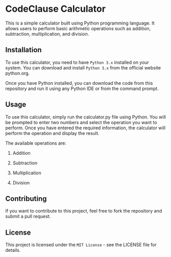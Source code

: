 # CodeClause Calculator
This is a simple calculator built using Python programming language. It allows users to perform basic arithmetic operations such as addition, subtraction, multiplication, and division.

## Installation
To use this calculator, you need to have `Python 3.x` installed on your system. You can download and install `Python 3.x` from the official website python.org.

Once you have Python installed, you can download the code from this repository and run it using any Python IDE or from the command prompt.

## Usage
To use this calculator, simply run the calculator.py file using Python. You will be prompted to enter two numbers and select the operation you want to perform. Once you have entered the required information, the calculator will perform the operation and display the result.

The available operations are:

1. Addition

2. Subtraction

3. Multiplication

4. Division


## Contributing
If you want to contribute to this project, feel free to fork the repository and submit a pull request.

## License
This project is licensed under the `MIT License` - see the LICENSE file for details.
